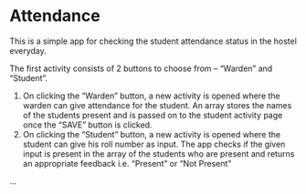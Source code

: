 # Attendance

This is a simple app for checking the student attendance status in the hostel everyday.

The first activity consists of 2 buttons to choose from – “Warden” and “Student”.
1. On clicking the “Warden” button, a new activity is opened where the warden can give
attendance for the student. An array stores the names of the students
present and is passed on to the student activity page once the “SAVE” button is
clicked.
2. On clicking the “Student” button, a new activity is opened where the student can give
his roll number as input. The app checks if the given input is present in the array of
the students who are present and returns an appropriate feedback i.e. “Present” or
“Not Present”

...

